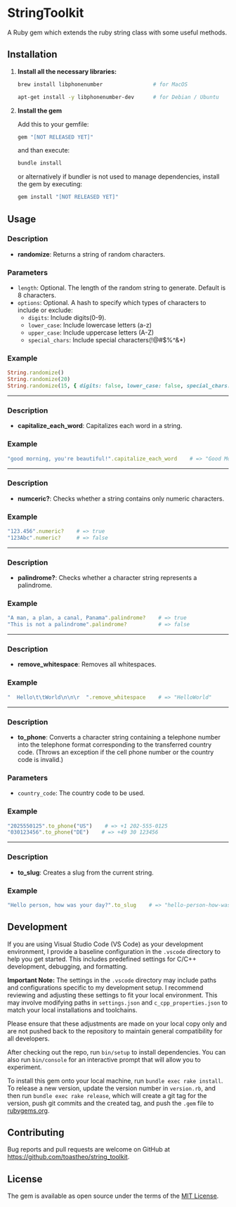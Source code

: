 # StringToolkit

A Ruby gem which extends the ruby string class with some useful methods.

## Installation

1. **Install all the necessary libraries:**
    
    ```sh
    brew install libphonenumber                # for MacOS
    ```
    ```sh
    apt-get install -y libphonenumber-dev      # for Debian / Ubuntu
    ```

2. **Install the gem**

    Add this to your gemfile:
    ```ruby
    gem "[NOT RELEASED YET]"
    ```
    and than execute:
    ```sh
    bundle install
    ```
    
    or alternatively if bundler is not used to manage dependencies, install the gem by executing:
    ```sh
    gem install "[NOT RELEASED YET]"
    ```

## Usage

### Description
- **randomize**: Returns a string of random characters.
### Parameters
- `length`: Optional. The length of the random string to generate. Default is 8 characters.
- `options`: Optional. A hash to specify which types of characters to include or exclude:
    - `digits`: Include digits(0-9).
    - `lower_case`: Include lowercase letters (a-z)
    - `upper_case`: Include uppercase letters (A-Z)
    - `special_chars`: Include special characters(!@#$%^&*)
### Example
```ruby
String.randomize()                                                                  # => "U!iAIWUn"
String.randomize(20)                                                                # => "JRk#m#%ac@3wWi3@gG&O"
String.randomize(15, { digits: false, lower_case: false, special_chars: false })    # => "QWRNNYMHZVGLWTG"
```

---

### Description
- **capitalize_each_word**: Capitalizes each word in a string.
### Example
```ruby
"good morning, you're beautiful!".capitalize_each_word    # => "Good Morning, You're Beautiful!"
```

---

### Description
- **numceric?**: Checks whether a string contains only numeric characters.
### Example
```ruby
"123.456".numeric?    # => true
"123Abc".numeric?     # => false
```

---

### Description
- **palindrome?**: Checks whether a character string represents a palindrome.
### Example
```ruby
"A man, a plan, a canal, Panama".palindrome?    # => true
"This is not a palindrome".palindrome?          # => false
```

---

### Description
- **remove_whitespace**: Removes all whitespaces.
### Example
```ruby
"  Hello\t\tWorld\n\n\r  ".remove_whitespace    # => "HelloWorld"
```

---

### Description
- **to_phone**: Converts a character string containing a telephone number into the telephone format corresponding to the transferred country code.
(Throws an exception if the cell phone number or the country code is invalid.)
### Parameters
- `country_code`: The country code to be used.
### Example
```ruby
"2025550125".to_phone("US")    # => +1 202-555-0125
"030123456".to_phone("DE")    # => +49 30 123456
```

---

### Description
- **to_slug**: Creates a slug from the current string.
### Example
```ruby
"Hello person, how was your day?".to_slug    # => "hello-person-how-was-your-day"
```

## Development

If you are using Visual Studio Code (VS Code) as your development environment, I provide a baseline configuration in the `.vscode` directory to help you get started. This includes predefined settings for C/C++ development, debugging, and formatting.

**Important Note:** The settings in the `.vscode` directory may include paths and configurations specific to my development setup. I recommend reviewing and adjusting these settings to fit your local environment. This may involve modifying paths in `settings.json` and `c_cpp_properties.json` to match your local installations and toolchains.

Please ensure that these adjustments are made on your local copy only and are not pushed back to the repository to maintain general compatibility for all developers.

After checking out the repo, run `bin/setup` to install dependencies. You can also run `bin/console` for an interactive prompt that will allow you to experiment.

To install this gem onto your local machine, run `bundle exec rake install`. To release a new version, update the version number in `version.rb`, and then run `bundle exec rake release`, which will create a git tag for the version, push git commits and the created tag, and push the `.gem` file to [rubygems.org](https://rubygems.org).

## Contributing

Bug reports and pull requests are welcome on GitHub at https://github.com/toastheo/string_toolkit.

## License

The gem is available as open source under the terms of the [MIT License](https://opensource.org/licenses/MIT).
